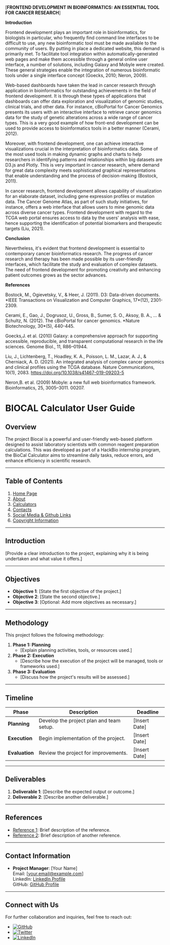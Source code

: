 [**FRONTEND DEVELOPMENT IN BIOINFORMATICS: AN ESSENTIAL TOOL FOR CANCER RESEARCH**]

**Introduction**

Frontend development plays an important role in bioinformatics, for biologists in particular, who frequently find command line interfaces to be difficult to use, any new bioinformatic tool must be made available to the community of users. By putting in place a dedicated website, this demand is primarily met. To facilitate tool integration within automatically-generated web pages and make them accessible through a general online user interface, a number of solutions, including Galaxy and Mobyle were created. These general strategies enable the integration of numerous bioinformatic tools under a single interface concept (Goecks, 2010; Neron, 2009).

Web-based dashboards have taken the lead in cancer research through application in bioinformatics for outstanding achievements in the field of frontend development. It is through these types of applications that dashboards can offer data exploration and visualization of genomic studies, clinical trials, and other data. For instance, cBioPortal for Cancer Genomics presents its users with an interactive interface to retrieve cancer genomics data for the study of genetic alterations across a wide range of cancer types. This is a very good example of how front-end development can be used to provide access to bioinformatics tools in a better manner (Cerami, 2012). 

Moreover, with frontend development, one can achieve interactive visualizations crucial in the interpretation of bioinformatics data. Some of the most used tools in making dynamic graphs and charts to help researchers in identifying patterns and relationships within big datasets are D3.js and Plotly. This is very important in cancer research, where demand for great data complexity meets sophisticated graphical representations that enable understanding and the process of decision-making (Bostock, 2011).

In cancer research, frontend development allows capability of visualization for an elaborate dataset, including gene expression profiles or mutation data. The Cancer Genome Atlas, as part of such study initiatives, for instance, offers a web interface that allows users to mine genomic data across diverse cancer types. Frontend development with regard to the TCGA web portal ensures access to data by the users' analysis with ease, hence supporting the identification of potential biomarkers and therapeutic targets (Liu, 2021). 

**Conclusion**

Nevertheless, it's evident that frontend development is essential to contemporary cancer bioinformatics research. The progress of cancer research and therapy has been made possible by its user-friendly interfaces, which facilitate the study and evaluation of complex datasets. The need of frontend development for promoting creativity and enhancing patient outcomes grows as the sector advances.
 

**References**

Bostock, M., Ogievetsky, V., & Heer, J. (2011). D3: Data-driven documents. \*IEEE Transactions on Visualization and Computer Graphics, 17\*(12), 2301-2309.

Cerami, E., Gao, J., Dogrusoz, U., Gross, B., Sumer, S. O., Aksoy, B. A., ... & Schultz, N. (2012). The cBioPortal for cancer genomics. \*Nature Biotechnology, 30\*(5), 440-445.

Goecks,J. et al. (2010) Galaxy: a comprehensive approach for supporting accessible, reproducible, and transparent computational research in the life sciences. Genome Biol., 11, R86–01944.

Liu, J., Lichtenberg, T., Hoadley, K. A., Poisson, L. M., Lazar, A. J., & Cherniack, A. D. (2021). An integrated analysis of complex cancer genomics and clinical profiles using the TCGA database. Nature Communications, 10(1), 2083. <https://doi.org/10.1038/s41467-019-09203-5> 

Neron,B. et al. (2009) Mobyle: a new full web bioinformatics framework. Bioinformatics, 25, 3005–3011. 00207.



# BIOCAL Calculator User Guide

## Overview
The project Biocal is a powerful and user-friendly web-based platform designed to assist laboratory scientists with common reagent preparation calculations. This was developed as part of a HackBio internship program, the BioCal Calculator aims to streamline daily tasks, reduce errors, and enhance efficiency in scientific research.

---

## Table of Contents
1. [Home Page](#HomePage)
2. [About](#About)
3. [Calculators](#Calculators)
4. [Contacts](#Calculators)
5. [Social Media & Github Links](#SocialMedia&GitubLinks)
6. [Copyright Information](#CopyrightInformation) 

---

## Introduction
[Provide a clear introduction to the project, explaining why it is being undertaken and what value it offers.]

---

## Objectives
- **Objective 1**: [State the first objective of the project.]
- **Objective 2**: [State the second objective.]
- **Objective 3**: [Optional: Add more objectives as necessary.]

---

## Methodology
This project follows the following methodology:
1. **Phase 1: Planning**  
   - [Explain planning activities, tools, or resources used.]
2. **Phase 2: Execution**  
   - [Describe how the execution of the project will be managed, tools or frameworks used.]
3. **Phase 3: Evaluation**  
   - [Discuss how the project's results will be assessed.]

---

## Timeline
| Phase            | Description                              | Deadline          |
|------------------|------------------------------------------|-------------------|
| **Planning**     | Develop the project plan and team setup.  | [Insert Date]     |
| **Execution**    | Begin implementation of the project.      | [Insert Date]     |
| **Evaluation**   | Review the project for improvements.      | [Insert Date]     |

---

## Deliverables
1. **Deliverable 1**: [Describe the expected output or outcome.]
2. **Deliverable 2**: [Describe another deliverable.]

---

## References
- [Reference 1](https://example.com): Brief description of the reference.
- [Reference 2](https://example.com): Brief description of another reference.

---

## Contact Information
- **Project Manager**: [Your Name]  
  Email: [your.email@example.com]  
  LinkedIn: [LinkedIn Profile](https://linkedin.com/in/yourprofile)  
  GitHub: [GitHub Profile](https://github.com/yourprofile)

---

## Connect with Us
For further collaboration and inquiries, feel free to reach out:
- [![GitHub](https://imageurl.com/github-icon.png)](https://github.com/your-repo)  
- [![Twitter](https://imageurl.com/twitter-icon.png)](https://twitter.com/yourprofile)  
- [![LinkedIn](https://imageurl.com/linkedin-icon.png)](https://linkedin.com/in/yourprofile)


 
